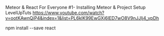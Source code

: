 Meteor & React For Everyone #1- Installing Meteor & Project Setup
LevelUpTuts 
https://www.youtube.com/watch?v=ootKAwnQiP4&index=1&list=PL6klK99EwGXj6IED7wO8V9nJJIj4_vpDh

npm install --save react

